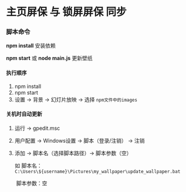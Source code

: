 # 主页屏保 与 锁屏屏保 同步

### 脚本命令

**npm install**  安装依赖

**npm start** 或 **node main.js**  更新壁纸



#### 执行顺序

1. npm install 
3. npm start
4. 设置 → 背景 → 幻灯片放映 → 选择 `npm文件中的images`



#### 关机时自动更新

1. 运行 → gpedit.msc

2. 用户配置  → Windows设置 → 脚本（登录/注销） → 注销

3. 添加 → 脚本名（选择脚本路径）→ 脚本参数（空）

   如  脚本名：`C:\Users\${username}\Pictures\my_wallpaper\update_wallpaper.bat`

   ​     脚本参数：空

